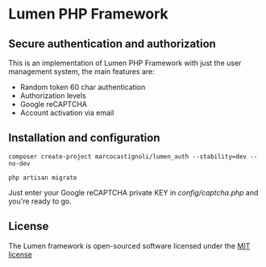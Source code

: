 # Lumen PHP Framework
## Secure authentication and authorization

This is an implementation of Lumen PHP Framework with just the user management system, the main features are:
- Random token 60 char authentication
- Authorization levels
- Google reCAPTCHA
- Account activation via email

## Installation and configuration

```
composer create-project marcocastignoli/lumen_auth --stability=dev --no-dev
```

```
php artisan migrate
```

Just enter your Google reCAPTCHA private KEY in *config/captcha.php* and you're ready to go.

## License

The Lumen framework is open-sourced software licensed under the [MIT license](http://opensource.org/licenses/MIT)
